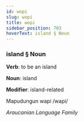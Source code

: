 ```yaml
---
id: wopi
slug: wopi
title: wopi
sidebar_position: 703
hoverText: island § Noun
---
```


### island § Noun

**Verb**: to be an island

**Noun**: island

**Modifier**: island-related

Mapudungun wapi /wapi/

*Araucanian Language Family*